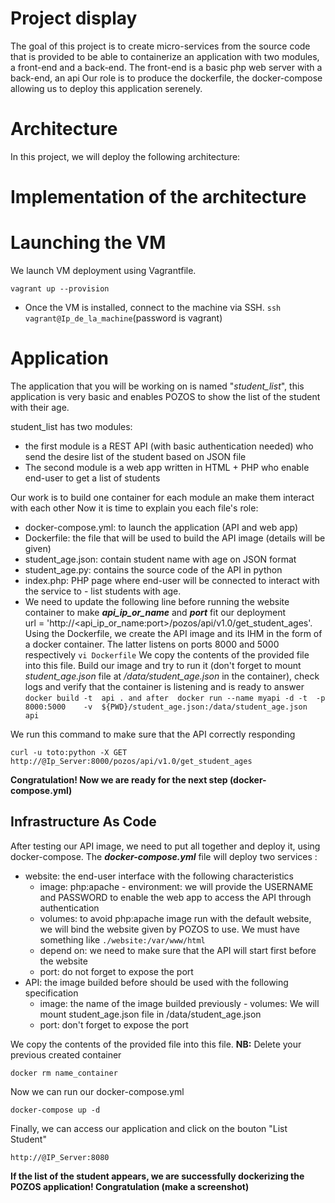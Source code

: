   
# Project display

  
The goal of this project is to create micro-services from the source code that is provided to be able to containerize an application with two modules, a front-end and a back-end. The front-end is a basic php web server with a back-end, an api Our role is to produce the dockerfile, the docker-compose allowing us to deploy this application serenely.

# Architecture 

  
In this project, we will deploy the following architecture:

#   Implementation of the architecture
#   Launching the VM
 We launch VM deployment using Vagrantfile.
 
    vagrant up --provision

 - Once the VM is installed, connect to the machine via SSH.
  `ssh vagrant@Ip_de_la_machine`(password is vagrant)
  
# Application

The application that you will be working on is named "_student_list_", this application is very basic and enables POZOS to show the list of the student with their age.

student_list has two modules:

-   the first module is a REST API (with basic authentication needed) who send the desire list of the student based on JSON file
-   The second module is a web app written in HTML + PHP who enable end-user to get a list of students

Our work is to build one container for each module an make them interact with each other
Now it is time to explain you each file's role:
 

 - docker-compose.yml: to launch the application (API and web app)
 - Dockerfile: the file that will be used to build the API image (details will be given)
 -  student_age.json: contain student name with age on JSON format
 - student_age.py: contains the source code of the API in python
 - index.php: PHP page where end-user will be connected to interact with the service to - list students with age. 
 - We need to update the following line before running the website container to make  _**api_ip_or_name**_  and  _**port**_  fit our deployment  
 url = 'http://<api_ip_or_name:port>/pozos/api/v1.0/get_student_ages'.
   Using the Dockerfile, we create the API image and its IHM in the form of a docker container. The latter listens on ports 8000 and 5000 respectively 
  `vi Dockerfile`
 We copy the contents of the provided file into this file.
 Build our image and try to run it (don't forget to mount  _student_age.json_  file at  _/data/student_age.json_  in the container), check logs and verify that the container is listening and is ready to answer
 `docker build -t  api . and after 
     docker run --name myapi -d -t  -p 8000:5000    -v  ${PWD}/student_age.json:/data/student_age.json  api`

We run this command to make sure that the API correctly responding 

`curl -u toto:python -X GET http://@Ip_Server:8000/pozos/api/v1.0/get_student_ages`

**Congratulation! Now we are ready for the next step (docker-compose.yml)**
    

##  Infrastructure As Code

After testing our API image, we need to put all together and deploy it, using docker-compose.
The  _**docker-compose.yml**_  file will deploy two services :
-   website: the end-user interface with the following characteristics
    -   image: php:apache - environment: we will provide the USERNAME and PASSWORD to enable the web app to access the API through authentication
    -   volumes: to avoid php:apache image run with the default website, we will bind the website given by POZOS to use. We must have something like  `./website:/var/www/html`
    -   depend on: we need to make sure that the API will start first before the website
    -   port: do not forget to expose the port
-   API: the image builded before should be used with the following specification
    -   image: the name of the image builded previously - volumes: We will mount student_age.json file in /data/student_age.json
    -   port: don't forget to expose the port

We copy the contents of the provided file into this file.
**NB:** Delete your previous created container

    docker rm name_container

Now we can run our docker-compose.yml

    docker-compose up -d
Finally, we can access our application and click on the bouton "List Student"

    http://@IP_Server:8080

**If the list of the student appears, we are successfully dockerizing the POZOS application! Congratulation (make a screenshot)**
